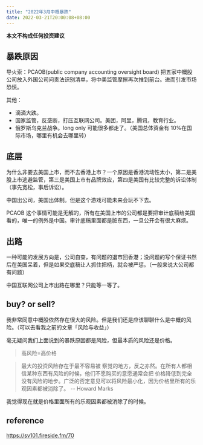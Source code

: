 ```yaml
---
title: "2022年3月中概暴跌"
date: 2022-03-21T20:00:08+08:00
---
```


**本文不构成任何投资建议**

## 暴跌原因

导火索：PCAOB(public company accounting oversight board) 把五家中概股公司放入外国公司问责法识别清单，将中美监管摩擦再次推到前台。进而引发市场恐慌。

其他：

- 滴滴大跌。
- 国家监管，反垄断，打压互联网公司。美团，阿里，腾讯，教育行业。
- 俄罗斯乌克兰战争。long only 可能很多都走了。（美国总体资金有 10%在国际市场，哪里有机会去哪里转）

## 底层

为什么非要去美国上市，而不去香港上市？一个原因是香港流动性太小，第二是美股上市逃避监管，第三是美国上市有品牌效应，第四是美国有比较完整的诉讼体制（事先宽松，事后诉讼）。

中国出公司，美国出体制。但是这个游戏可能未来会玩不下去。

PCAOB 这个事情可能是无解的，所有在美国上市的公司都是要把审计底稿给美国看的，唯一的例外是中国。审计底稿里面都是脏东西，一旦公开会有很大麻烦。

## 出路

一种可能的发展方向是，公司自查，有问题的退市回香港；没问题的写个保证书然后在美国呆着，但是如果交底稿让人抓住把柄，就会被严惩。（一般来说大公司都有问题）

中国互联网公司上市出路在哪里？只能等一等了。

## buy? or sell?

我非常同意中概股依然存在很大的风险。但是我们还是应该聊聊什么是中概的风险。（可以去看我之前的文章「风险与收益」）

毫无疑问我们上面说到的暴跌原因都是风险，但最本质的风险还是价格。

> 高风险=高价格

> 最大的投资风险存在于最不容易被 察觉的地方，反之亦然。在所有人都相信某种东西有风险的时候，他们不愿购买的意愿通常会把 价格降低到完全没有风险的地步。广泛的否定意见可以将风险最小化，因为价格里所有的乐观因素都被消除了。 -- Howard Marks

我觉得现在就是价格里面所有的乐观因素都被消除了的时候。

## reference

https://sv101.fireside.fm/70
